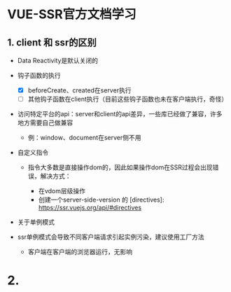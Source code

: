 # VUE-SSR官方文档学习
[官方文档地址]: https://ssr.vuejs.org/guide
## 1.  client 和 ssr的区别

- Data Reactivity是默认关闭的
- 钩子函数的执行
  - [x] beforeCreate、created在server执行
  - [ ] 其他钩子函数在client执行（目前这些钩子函数也未在客户端执行，奇怪）
- 访问特定平台的api：server和client的api差异，一些库已经做了兼容，许多地方需要自己做兼容

  - 例：window、document在server侧不用
- 自定义指令

  - 指令大多数是直接操作dom的，因此如果操作dom在SSR过程会出现错误，解决方式：

    - 在vdom层级操作
    - 创建一个server-side-version 的 [directives]: https://ssr.vuejs.org/api/#directives
- 关于单例模式
- ssr单例模式会导致不同客户端请求引起实例污染，建议使用工厂方法
  - 客户端在客户端的浏览器运行，无影响

# 2. 